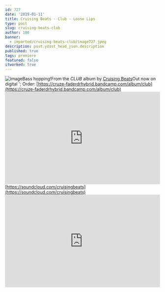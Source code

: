 ```yaml
---
id: 727
date: '2019-01-11'
title: Cruising Beats - Club - Loose Lips
type: post
slug: cruising-beats-club
author: 100
banner:
  - imported/cruising-beats-club/image727.jpeg
description: post.yoast_head_json.description
published: true
tags: premiere
featured: false
itworked: true
---
```

![image](../imported/cruising-beats-club/image727.jpeg)Bass hopping!From the _CLUB_ album by [Cruising Beats](https://cruze-faderdrhybrid.bandcamp.com)Out now on digital '; Order: [https://cruze-faderdrhybrid.bandcamp.com/album/club](https://cruze-faderdrhybrid.bandcamp.com/album/club)<iframe width='100%' height='300' scrolling='no' frameborder='no' allow='autoplay' src='https://w.soundcloud.com/player/?url=https%3A//api.soundcloud.com/tracks/557565840&color=%23ff5500&auto_play=false&hide_related=false&show_comments=true&show_user=true&show_reposts=false&show_teaser=true'></iframe>[https://soundcloud.com/cruisingbeats](https://soundcloud.com/cruisingbeats)<iframe width='100%' height='300' scrolling='no' frameborder='no' allow='autoplay' src='https://www.youtube.com/embed/ZalwBPa6LwY'></iframe>